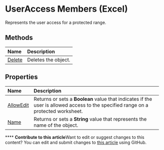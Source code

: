 
# UserAccess Members (Excel)
Represents the user access for a protected range.

## Methods



|**Name**|**Description**|
|:-----|:-----|
| [Delete](4c064fb7-3d22-0471-71d2-403976eb8d5d.md)|Deletes the object.|

## Properties



|**Name**|**Description**|
|:-----|:-----|
| [AllowEdit](11fc172a-4757-bd14-e0ab-63c9048df981.md)|Returns or sets a  **Boolean** value that indicates if the user is allowed access to the specified range on a protected worksheet.|
| [Name](8a0d694b-58b6-22d3-47e5-6ade061f94b0.md)|Returns or sets a  **String** value that represents the name of the object.|

****   **Contribute to this article**Want to edit or suggest changes to this content? You can edit and submit changes to  [this article](https://github.com/jhershey00/VBA_Excel_Test/OpenXMLCon/articles/ec6aac85-4cf3-e387-f7a5-32c51fae4553.md) using GitHub.


